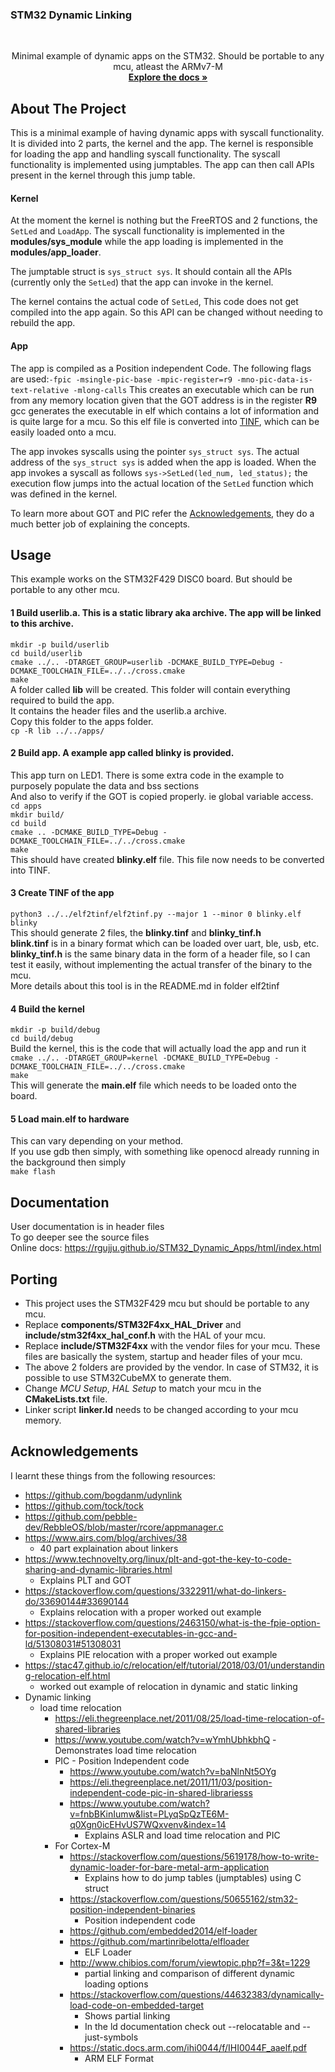 ### STM32 Dynamic Linking

<br />
<p align="center">
  <p align="center">
    Minimal example of dynamic apps on the STM32. Should be portable to any mcu, atleast the ARMv7-M
    <br />
    <a href="https://rgujju.github.io/STM32_Dynamic_Apps/html/index.html"><strong>Explore the docs »</strong></a>
    <br />
  </p>
</p>

## About The Project
This is a minimal example of having dynamic apps with syscall functionality. It is divided into 2 parts, the kernel
and the app. The kernel is responsible for loading the app and handling syscall functionality. The syscall functionality
is implemented using jumptables. The app can then call APIs present in the kernel through this jump table.

#### Kernel
At the moment the kernel is nothing but the FreeRTOS and 2 functions, the ``SetLed`` and ``LoadApp``.
The syscall functionality is implemented in the **modules/sys_module** while the app loading is implemented in the 
**modules/app_loader**.  

The jumptable struct is ``sys_struct sys``. It should contain all the APIs (currently only the ``SetLed``) that 
the app can invoke in the kernel.

The kernel contains the actual code of ``SetLed``, This code does not get compiled into the app again. So this API
can be changed without needing to rebuild the app.

#### App
The app is compiled as a Position independent Code. 
The following flags are used:``-fpic -msingle-pic-base -mpic-register=r9 -mno-pic-data-is-text-relative -mlong-calls`` 
This creates an executable which can be run from any memory location given that the GOT address is in the register **R9**
gcc generates the executable in elf which contains a lot of information and is quite large for a mcu. So this elf file is 
converted into [TINF](https://github.com/rgujju/STM32_Dynamic_Apps/tree/master/elf2tinf), which can be easily loaded onto a mcu.  

The app invokes syscalls using the pointer ``sys_struct sys``. The actual address of the ``sys_struct sys`` is added when the app
is loaded. When the app invokes a syscall as follows ``sys->SetLed(led_num, led_status);`` the execution flow jumps into the actual
location of the ``SetLed`` function which was defined in the kernel.

To learn more about GOT and PIC refer the [Acknowledgements](#Acknowledgements), they do a much better job of explaining the concepts.

## Usage
This example works on the STM32F429 DISC0 board. But should be portable to any other mcu.  
#### 1 Build userlib.a. This is a static library aka archive. The app will be linked to this archive.  
``mkdir -p build/userlib``  
``cd build/userlib``  
``cmake ../.. -DTARGET_GROUP=userlib -DCMAKE_BUILD_TYPE=Debug -DCMAKE_TOOLCHAIN_FILE=../../cross.cmake``  
``make``  
A folder called **lib** will be created. This folder will contain everything required to build the app.  
It contains the header files and the userlib.a archive.   
Copy this folder to the apps folder.  
``cp -R lib ../../apps/``  

#### 2 Build app. A example app called blinky is provided.  
This app turn on LED1. There is some extra code in the example to purposely populate the data and bss sections  
And also to verify if the GOT is copied properly. ie global variable access.  
``cd apps``  
``mkdir build/``  
``cd build``  
``cmake .. -DCMAKE_BUILD_TYPE=Debug -DCMAKE_TOOLCHAIN_FILE=../../cross.cmake``  
``make``  
This should have created **blinky.elf** file. This file now needs to be converted into TINF.

#### 3 Create TINF of the app
``python3 ../../elf2tinf/elf2tinf.py --major 1 --minor 0 blinky.elf blinky``  
This should generate 2 files, the **blinky.tinf** and **blinky_tinf.h**   
**blink.tinf** is in a binary format which can be loaded over uart, ble, usb, etc.  
**blinky_tinf.h** is the same binary data in the form of a header file, so I can test it easily, 
without implementing the actual transfer of the binary to the mcu.  
More details about this tool is in the README.md in folder elf2tinf  

#### 4 Build the kernel
``mkdir -p build/debug``  
``cd build/debug``  
Build the kernel, this is the code that will actually load the app and run it  
``cmake ../.. -DTARGET_GROUP=kernel -DCMAKE_BUILD_TYPE=Debug -DCMAKE_TOOLCHAIN_FILE=../../cross.cmake``  
``make``  
This will generate the **main.elf** file which needs to be loaded onto the board.

#### 5 Load main.elf to hardware
This can vary depending on your method.  
If you use gdb then simply, with something like openocd already running in the background then simply  
``make flash``  


## Documentation
User documentation is in header files  
To go deeper see the source files  
Online docs: https://rgujju.github.io/STM32_Dynamic_Apps/html/index.html


## Porting
- This project uses the STM32F429 mcu but should be portable to any mcu.
- Replace **components/STM32F4xx_HAL_Driver** and **include/stm32f4xx_hal_conf.h** with the HAL of your mcu.
- Replace **include/STM32F4xx** with the vendor files for your mcu. These files are basically the system, startup and header files of your mcu.
- The above 2 folders are provided by the vendor. In case of STM32, it is possible to use STM32CubeMX to generate them.
- Change *MCU Setup*, *HAL Setup* to match your mcu in the **CMakeLists.txt** file.
- Linker script **linker.ld** needs to be changed according to your mcu memory.


## Acknowledgements
I learnt these things from the following resources:  
* https://github.com/bogdanm/udynlink
* https://github.com/tock/tock
* https://github.com/pebble-dev/RebbleOS/blob/master/rcore/appmanager.c
* https://www.airs.com/blog/archives/38
    - 40 part explaination about linkers
* https://www.technovelty.org/linux/plt-and-got-the-key-to-code-sharing-and-dynamic-libraries.html
    - Explains PLT and GOT
* https://stackoverflow.com/questions/3322911/what-do-linkers-do/33690144#33690144
    - Explains relocation with a proper worked out example
* https://stackoverflow.com/questions/2463150/what-is-the-fpie-option-for-position-independent-executables-in-gcc-and-ld/51308031#51308031
    - Explains PIE relocation with a proper worked out example
* https://stac47.github.io/c/relocation/elf/tutorial/2018/03/01/understanding-relocation-elf.html
    - worked out example of relocation in dynamic and static linking
* Dynamic linking
    * load time relocation
        * https://eli.thegreenplace.net/2011/08/25/load-time-relocation-of-shared-libraries
        * https://www.youtube.com/watch?v=wYmhUbhkbhQ
            -Demonstrates load time relocation
        * PIC - Position Independent code
            * https://www.youtube.com/watch?v=baNlnNt5OYg
            * https://eli.thegreenplace.net/2011/11/03/position-independent-code-pic-in-shared-librariesss
            * https://www.youtube.com/watch?v=fnbBKinIumw&list=PLyqSpQzTE6M-q0Xgn0icEHvUS7WQxvenv&index=14
                - Explains ASLR and load time relocation and PIC 
        * For Cortex-M
            * https://stackoverflow.com/questions/5619178/how-to-write-dynamic-loader-for-bare-metal-arm-application
                - Explains how to do jump tables (jumptables) using C struct
            * https://stackoverflow.com/questions/50655162/stm32-position-independent-binaries
                - Position independent code
            * https://github.com/embedded2014/elf-loader
            * https://github.com/martinribelotta/elfloader
                - ELF Loader
            * http://www.chibios.com/forum/viewtopic.php?f=3&t=1229
                - partial linking and comparison of different dynamic loading options
            * https://stackoverflow.com/questions/44632383/dynamically-load-code-on-embedded-target
                - Shows partial linking
                - In the ld documentation check out --relocatable and --just-symbols
            * https://static.docs.arm.com/ihi0044/f/IHI0044F_aaelf.pdf
                - ARM ELF Format


